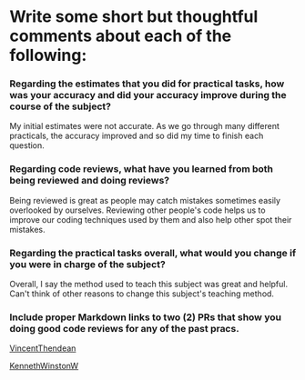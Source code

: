 # Write some short but thoughtful comments about each of the following:

### Regarding the estimates that you did for practical tasks, how was your accuracy and did your accuracy improve during the course of the subject?
My initial estimates were not accurate. As we go through many 
different practicals, the accuracy improved and so did my time to finish each question.

### Regarding code reviews, what have you learned from both being reviewed and doing reviews?
Being reviewed is great as people may catch mistakes sometimes easily 
overlooked by ourselves. Reviewing other people's code helps us to 
improve our coding techniques used by them and also help other spot their mistakes.

### Regarding the practical tasks overall, what would you change if you were in charge of the subject?
Overall, I say the method used to teach this subject was great and helpful. Can't think of
other reasons to change this subject's teaching method.

### Include proper Markdown links to two (2) PRs that show you doing good code reviews for any of the past pracs.
[VincentThendean](https://github.com/VincentThendean/cp1404Practicals/pull/14)

[KennethWinstonW](https://github.com/KennethWinstonW/cp1404practicals/pull/9)